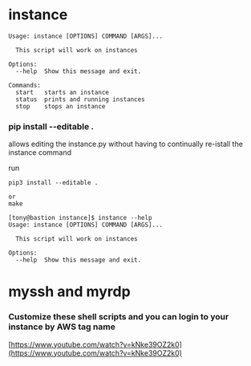 # instance

```
Usage: instance [OPTIONS] COMMAND [ARGS]...

  This script will work on instances

Options:
  --help  Show this message and exit.

Commands:
  start   starts an instance
  status  prints and running instances
  stop    stops an instance
```

### pip install --editable .
allows editing the instance.py without having to continually re-istall the instance command

run
```
pip3 install --editable .

or 
make
```

```
[tony@bastion instance]$ instance --help
Usage: instance [OPTIONS] COMMAND [ARGS]...

  This script will work on instances

Options:
  --help  Show this message and exit.
```

# myssh and myrdp

### Customize these shell scripts and you can login to your instance by AWS tag name


[https://www.youtube.com/watch?v=kNke39OZ2k0](https://www.youtube.com/watch?v=kNke39OZ2k0)

